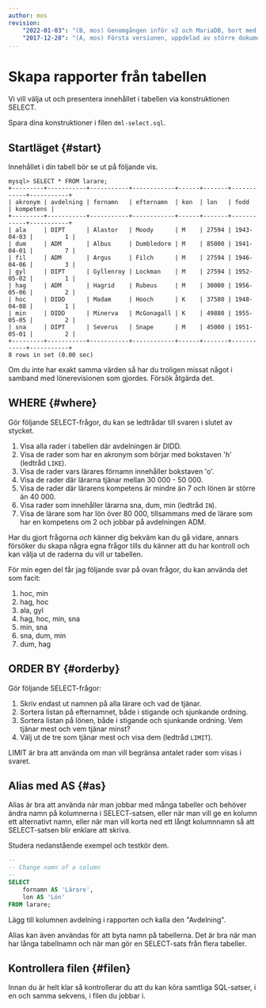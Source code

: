 ```yaml
---
author: mos
revision:
    "2022-01-03": "(B, mos) Genomgången inför v2 och MariaDB, bort med bash."
    "2017-12-28": "(A, mos) Första versionen, uppdelad av större dokument."
...
```

Skapa rapporter från tabellen
==================================

Vi vill välja ut och presentera innehållet i tabellen via konstruktionen SELECT.

Spara dina konstruktioner i filen `dml-select.sql`.



Startläget {#start}
----------------------------------

Innehållet i din tabell bör se ut på följande vis.

```text
mysql> SELECT * FROM larare;
+---------+-----------+-----------+------------+------+-------+------------+-----------+
| akronym | avdelning | fornamn   | efternamn  | kon  | lon   | fodd       | kompetens |
+---------+-----------+-----------+------------+------+-------+------------+-----------+
| ala     | DIPT      | Alastor   | Moody      | M    | 27594 | 1943-04-03 |         1 |
| dum     | ADM       | Albus     | Dumbledore | M    | 85000 | 1941-04-01 |         7 |
| fil     | ADM       | Argus     | Filch      | M    | 27594 | 1946-04-06 |         3 |
| gyl     | DIPT      | Gyllenroy | Lockman    | M    | 27594 | 1952-05-02 |         1 |
| hag     | ADM       | Hagrid    | Rubeus     | M    | 30000 | 1956-05-06 |         2 |
| hoc     | DIDD      | Madam     | Hooch      | K    | 37580 | 1948-04-08 |         1 |
| min     | DIDD      | Minerva   | McGonagall | K    | 49880 | 1955-05-05 |         2 |
| sna     | DIPT      | Severus   | Snape      | M    | 45000 | 1951-05-01 |         2 |
+---------+-----------+-----------+------------+------+-------+------------+-----------+
8 rows in set (0.00 sec)
```

Om du inte har exakt samma värden så har du troligen missat något i samband med lönerevisionen som gjordes. Försök åtgärda det.



WHERE {#where}
----------------------------------

Gör följande SELECT-frågor, du kan se ledtrådar till svaren i slutet av stycket.

1. Visa alla rader i tabellen där avdelningen är DIDD.
2. Visa de rader som har en akronym som börjar med bokstaven 'h' (ledtråd `LIKE`).
3. Visa de rader vars lärares förnamn innehåller bokstaven 'o'.
4. Visa de rader där lärarna tjänar mellan 30 000 - 50 000.
5. Visa de rader där lärarens kompetens är mindre än 7 och lönen är större än 40 000.
6. Visa rader som innehåller lärarna sna, dum, min (ledtråd `IN`).
7. Visa de lärare som har lön över 80 000, tillsammans med de lärare som har en kompetens om 2 och jobbar på avdelningen ADM.

Har du gjort frågorna *och* känner dig bekväm kan du gå vidare, annars försöker du skapa några egna frågor tills du känner att du har kontroll och kan välja ut de raderna du vill ur tabellen.

För min egen del får jag följande svar på ovan frågor, du kan använda det som facit:

1. hoc, min
2. hag, hoc
3. ala, gyl
4. hag, hoc, min, sna
5. min, sna
6. sna, dum, min
7. dum, hag



ORDER BY {#orderby}
----------------------------------

Gör följande SELECT-frågor:

1. Skriv endast ut namnen på alla lärare och vad de tjänar.
2. Sortera listan på efternamnet, både i stigande och sjunkande ordning.
3. Sortera listan på lönen, både i stigande och sjunkande ordning. Vem tjänar mest och vem tjänar minst?
4. Välj ut de tre som tjänar mest och visa dem (ledtråd `LIMIT`).

LIMIT är bra att använda om man vill begränsa antalet rader som visas i svaret.



Alias med AS {#as}
----------------------------------

Alias är bra att använda när man jobbar med många tabeller och behöver ändra namn på kolumnerna i SELECT-satsen, eller när man vill ge en kolumn ett alternativt namn, eller när man vill korta ned ett långt kolumnnamn så att SELECT-satsen blir enklare att skriva.

Studera nedanstående exempel och testkör dem.

```sql
--
-- Change namn of a column
--
SELECT
    fornamn AS 'Lärare',
    lon AS 'Lön'
FROM larare;
```

Lägg till kolumnen avdelning i rapporten och kalla den "Avdelning".

Alias kan även användas för att byta namn på tabellerna. Det är bra när man har långa tabellnamn och när man gör en SELECT-sats från flera tabeller.



Kontrollera filen {#filen}
----------------------------------

Innan du är helt klar så kontrollerar du att du kan köra samtliga SQL-satser, i en och samma sekvens, i filen du jobbar i.
